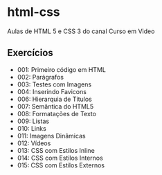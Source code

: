 # html-css
Aulas de HTML 5 e CSS 3 do canal Curso em Video

## Exercícios
-   001: Primeiro código em HTML
-   002: Parágrafos
-   003: Testes com Imagens
-   004: Inserindo Favicons
-   006: Hierarquia de Títulos
-   007: Semântica do HTML5
-   008: Formatações de Texto
-   009: Listas
-   010: Links
-   011: Imagens Dinâmicas
-   012: Vídeos
-   013: CSS com Estilos Inline
-   014: CSS com Estilos Internos
-   015: CSS com Estilos Externos
